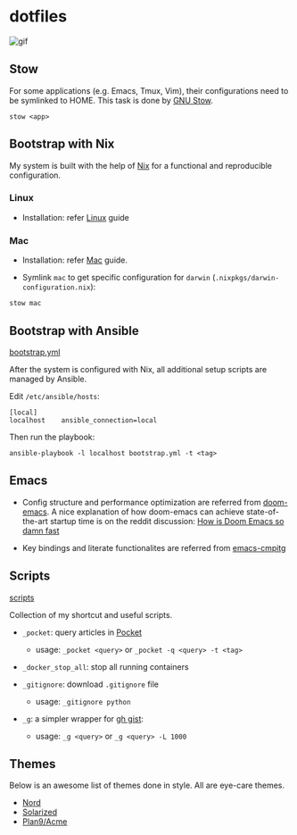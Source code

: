 # dotfiles

![gif](https://thumbs.gfycat.com/AlarmingCoordinatedEarwig-max-1mb.gif)


## Stow

For some applications (e.g. Emacs, Tmux, Vim), their configurations need to be symlinked to HOME.
This task is done by [GNU Stow](https://www.gnu.org/software/stow/manual/stow.html).

```
stow <app>
```


## Bootstrap with Nix

My system is built with the help of [Nix](https://nixos.org/) for a functional and
reproducible configuration.

### Linux

+ Installation: refer [Linux](https://nix.dev/) guide


### Mac

+ Installation: refer [Mac](https://wickedchicken.github.io/post/macos-nix-setup/) guide.

+ Symlink `mac` to get specific configuration for `darwin` (`.nixpkgs/darwin-configuration.nix`):

```
stow mac
```


## Bootstrap with Ansible

[bootstrap.yml](./bootstrap.yml)

After the system is configured with Nix, all additional setup scripts
are managed by Ansible.

Edit `/etc/ansible/hosts`:

```
[local]
localhost    ansible_connection=local
```

Then run the playbook:

```
ansible-playbook -l localhost bootstrap.yml -t <tag>
```


## Emacs

+ Config structure and performance optimization are referred from [doom-emacs](https://github.com/hlissner/doom-emacs/).
A nice explanation of how doom-emacs can achieve state-of-the-art startup time is on the reddit discussion: [How is Doom Emacs so damn fast](https://www.reddit.com/r/emacs/comments/f3ed3r/how_is_doom_emacs_so_damn_fast)

+ Key bindings and literate functionalites are referred from [emacs-cmpitg](https://github.com/cmpitg/emacs-cmpitg)


## Scripts

[scripts](./scripts)

Collection of my shortcut and useful scripts.

+ `_pocket`: query articles in [Pocket](https://app.getpocket.com/)
  - usage: `_pocket <query>` or `_pocket -q <query> -t <tag>`

+ `_docker_stop_all`: stop all running containers

+ `_gitignore`: download `.gitignore` file
  - usage: `_gitignore python`

+ `_g`: a simpler wrapper for [gh gist](https://cli.github.com/manual/gh_gist):
  - usage: `_g <query>` or `_g <query> -L 1000`


## Themes

Below is an awesome list of themes done in style. All are eye-care themes.

+ [Nord](https://www.nordtheme.com/)
+ [Solarized](https://ethanschoonover.com/solarized/)
+ [Plan9/Acme](https://github.com/john2x/plan9-theme.el)
